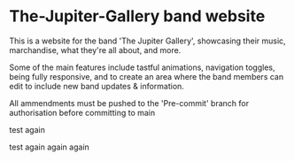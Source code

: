 # The-Jupiter-Gallery band website

This is a website for the band 'The Jupiter Gallery', showcasing their music, marchandise, what they're all about, and more.

Some of the main features include tastful animations, navigation toggles, being fully responsive, and to create an area where the band members can edit to include new band updates & information.

All ammendments must be pushed to the 'Pre-commit' branch for authorisation before committing to main



test again

test again again again